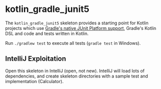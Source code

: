 # kotlin_gradle_junit5

The `kotlin_gradle_junit5` skeleton provides a starting point for Kotlin projects which use 
[Gradle's native JUnit Platform support], Gradle's Kotlin DSL and code and tests written in Kotlin.

[Gradle's native JUnit Platform support]: https://docs.gradle.org/current/userguide/java_testing.html#using_junit5

Run `./gradlew test` to execute all tests (`gradle test` in Windows).

## IntelliJ Exploitation

Open this skeleton in IntelliJ (open, not new). IntelliJ will load lots of dependencies,
and create skeleton directories with a sample test and implementation (Calculator).